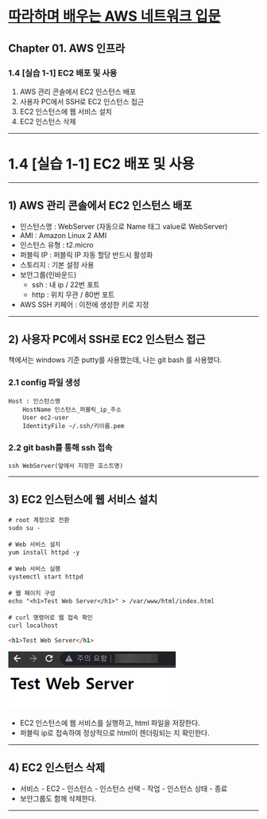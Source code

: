 # <a href = "../README.md" target="_blank">따라하며 배우는 AWS 네트워크 입문</a>
## Chapter 01. AWS 인프라
### 1.4 [실습 1-1] EC2 배포 및 사용
1) AWS 관리 콘솔에서 EC2 인스턴스 배포
2) 사용자 PC에서 SSH로 EC2 인스턴스 접근
3) EC2 인스턴스에 웹 서비스 설치
4) EC2 인스턴스 삭제
---

# 1.4 [실습 1-1] EC2 배포 및 사용

---

## 1) AWS 관리 콘솔에서 EC2 인스턴스 배포
- 인스턴스명 : WebServer (자동으로 Name 태그 value로 WebServer)
- AMI : Amazon Linux 2 AMI
- 인스턴스 유형 : t2.micro
- 퍼블릭 IP : 퍼블릭 IP 자동 할당 반드시 활성화
- 스토리지 : 기본 설정 사용
- 보안그룹(인바운드)
  - ssh : 내 ip / 22번 포트
  - http : 위치 무관 / 80번 포트
- AWS SSH 키페어 : 이전에 생성한 키로 지정

---

## 2) 사용자 PC에서 SSH로 EC2 인스턴스 접근
책에서는 windows 기준 putty를 사용했는데, 나는 git bash 를 사용했다.

### 2.1 config 파일 생성
```
Host : 인스턴스명
    HostName 인스턴스_퍼블릭_ip_주소
    User ec2-user
    IdentityFile ~/.ssh/키이름.pem
```

### 2.2 git bash를 통해 ssh 접속
```shell
ssh WebServer(앞에서 지정한 호스트명)
```

---

## 3) EC2 인스턴스에 웹 서비스 설치
```shell
# root 계정으로 전환
sudo su -

# Web 서비스 설치
yum install httpd -y

# Web 서비스 실행
systemctl start httpd

# 웹 페이지 구성
echo "<h1>Test Web Server</h1>" > /var/www/html/index.html

# curl 명령어로 웹 접속 확인
curl localhost
```

```html
<h1>Test Web Server</h1>
```

![picture-04-03-01.jpg](imgs/picture-04-03-01.jpg)

- EC2 인스턴스에 웹 서비스를 실행하고, html 파일을 저장한다.
- 퍼블릭 ip로 접속하여 정상적으로 html이 렌더링되는 지 확인한다.

---

## 4) EC2 인스턴스 삭제
- 서비스 - EC2 - 인스턴스 - 인스턴스 선택 - 작업 - 인스턴스 상태 - 종료
- 보안그룹도 함께 삭제한다.

---
